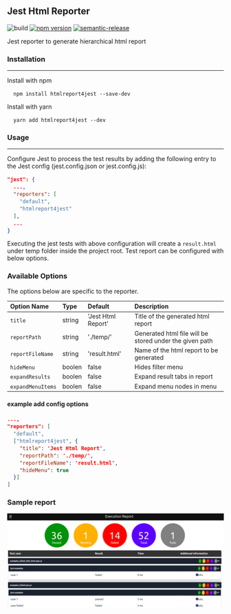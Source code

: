 ## Jest Html Reporter

![build](https://github.com/contactvinoth89/HTMLReport4Jest/workflows/build/badge.svg)
[![npm version](https://img.shields.io/npm/v/htmlreport4jest.svg?style=flat)](https://www.npmjs.com/package/htmlreport4jest 'View this project on npm')
[![semantic-release](https://img.shields.io/badge/%20%20%F0%9F%93%A6%F0%9F%9A%80-semantic--release-e10079.svg)](https://github.com/semantic-release/semantic-release)

Jest reporter to generate hierarchical html report

### Installation

---
Install with npm
```shell
  npm install htmlreport4jest --save-dev
```

Install with yarn
```shell
  yarn add htmlreport4jest --dev
```

### Usage

---

Configure Jest to process the test results by adding the following entry to the Jest config (jest.config.json or jest.config.js):

```json
"jest": {
  ...,
  "reporters": [
    "default",
    "htmlreport4jest"
  ],
  ...
}

```

Executing the jest tests with above configuration will create a `result.html` under temp folder inside the project root. Test report can be configured with below options.

### Available Options

The options below are specific to the reporter.

| Option Name   | Type    | Default                  | Description                                                                                                                                                                                                                                                                                          |
| :------------ | :------ | :----------------------- | :--------------------------------------------------------------------------------------------------------------------------------------------------------------------------------------------------------------------------------------------------------------------------------------------------- |
| `title`  | string  | 'Jest Html Report'                       | Title of the generated html report                                                                                                                                                                                                                                                                                |
| `reportPath`    | string  | './temp/' | Generated html file will be stored under the given path                                                                                                                                                                                                                                |
| `reportFileName`      | string | 'result.html'                    | Name of the html report to be generated     |
| `hideMenu`      | boolen | false                    | Hides filter menu                                                         
| `expandResults`      | boolen | false                    | Expand result tabs in report                                                         
| `expandMenuItems`      | boolen | false                    | Expand menu nodes in menu                           

#### example add config options

```json
...,
"reporters": [
  "default",
  ["htmlreport4jest", {
    "title": 'Jest Html Report',
    "reportPath": './temp/',
    "reportFileName": 'result.html',
    "hideMenu": true
  }]
]
```

### Sample report
![Sample report](artifacts/Report.png)

